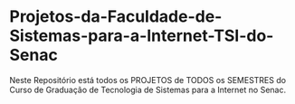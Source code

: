 # Projetos-da-Faculdade-de-Sistemas-para-a-Internet-TSI-do-Senac
 Neste Repositório está todos os PROJETOS de TODOS os SEMESTRES do Curso de Graduação de Tecnologia de Sistemas para a Internet no Senac.

